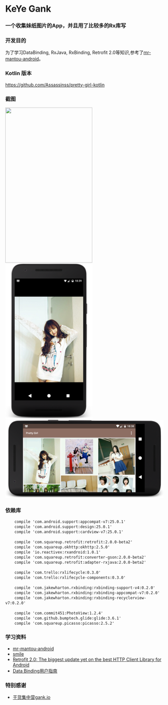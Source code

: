# KeYe Gank
### 一个收集妹纸图片的App，并且用了比较多的Rx库写

### 开发目的
为了学习DataBinding, RxJava, RxBinding, Retrofit 2.0等知识,参考了[mr-mantou-android](https://github.com/oxoooo/mr-mantou-android)。

### Kotlin 版本
https://github.com/Assassinss/pretty-girl-kotlin

### 截图
<img src="/screenshots/1.png" width="274" height="489"> <img src="/screenshots/2.png" width="274" height="489">
<img src="/screenshots/3.png" width="499" height="246">


### 依赖库
```
    compile 'com.android.support:appcompat-v7:25.0.1'
    compile 'com.android.support:design:25.0.1'
    compile 'com.android.support:cardview-v7:25.0.1'

    compile 'com.squareup.retrofit:retrofit:2.0.0-beta2'
    compile 'com.squareup.okhttp:okhttp:2.5.0'
    compile 'io.reactivex:rxandroid:1.0.1'
    compile 'com.squareup.retrofit:converter-gson:2.0.0-beta2'
    compile 'com.squareup.retrofit:adapter-rxjava:2.0.0-beta2'

    compile 'com.trello:rxlifecycle:0.3.0'
    compile 'com.trello:rxlifecycle-components:0.3.0'

    compile 'com.jakewharton.rxbinding:rxbinding-support-v4:0.2.0'
    compile 'com.jakewharton.rxbinding:rxbinding-appcompat-v7:0.2.0'
    compile 'com.jakewharton.rxbinding:rxbinding-recyclerview-v7:0.2.0'

    compile 'com.commit451:PhotoView:1.2.4'
    compile 'com.github.bumptech.glide:glide:3.6.1'
    compile 'com.squareup.picasso:picasso:2.5.2'
```
### 学习资料
* [mr-mantou-android](https://github.com/oxoooo/mr-mantou-android)
* [smile](https://github.com/Assassinss/smile)
* [Retrofit 2.0: The biggest update yet on the best HTTP Client Library for Android](http://inthecheesefactory.com/blog/retrofit-2.0/en)
* [Data Binding用户指南](http://www.jianshu.com/p/b1df61a4df77)

### 特别感谢
* [干货集中营gank.io](http://gank.io/)

